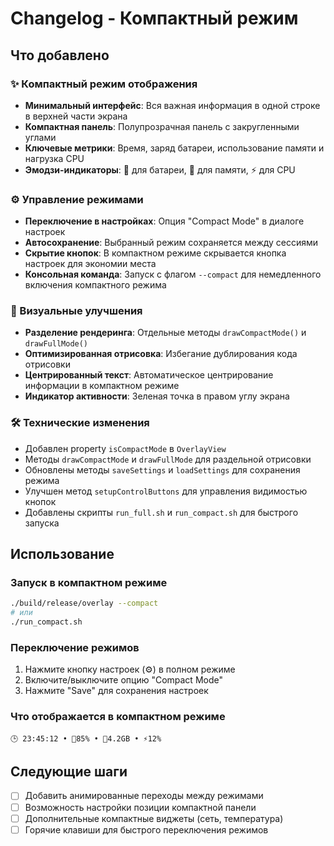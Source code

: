 # Changelog - Компактный режим

## Что добавлено

### ✨ Компактный режим отображения
- **Минимальный интерфейс**: Вся важная информация в одной строке в верхней части экрана
- **Компактная панель**: Полупрозрачная панель с закругленными углами
- **Ключевые метрики**: Время, заряд батареи, использование памяти и нагрузка CPU
- **Эмодзи-индикаторы**: 🔋 для батареи, 💾 для памяти, ⚡ для CPU

### ⚙️ Управление режимами
- **Переключение в настройках**: Опция "Compact Mode" в диалоге настроек
- **Автосохранение**: Выбранный режим сохраняется между сессиями  
- **Скрытие кнопок**: В компактном режиме скрывается кнопка настроек для экономии места
- **Консольная команда**: Запуск с флагом `--compact` для немедленного включения компактного режима

### 🎨 Визуальные улучшения
- **Разделение рендеринга**: Отдельные методы `drawCompactMode()` и `drawFullMode()`
- **Оптимизированная отрисовка**: Избегание дублирования кода отрисовки
- **Центрированный текст**: Автоматическое центрирование информации в компактном режиме
- **Индикатор активности**: Зеленая точка в правом углу экрана

### 🛠️ Технические изменения
- Добавлен property `isCompactMode` в `OverlayView`
- Методы `drawCompactMode` и `drawFullMode` для раздельной отрисовки
- Обновлены методы `saveSettings` и `loadSettings` для сохранения режима
- Улучшен метод `setupControlButtons` для управления видимостью кнопок
- Добавлены скрипты `run_full.sh` и `run_compact.sh` для быстрого запуска

## Использование

### Запуск в компактном режиме
```bash
./build/release/overlay --compact
# или 
./run_compact.sh
```

### Переключение режимов
1. Нажмите кнопку настроек (⚙) в полном режиме
2. Включите/выключите опцию "Compact Mode"
3. Нажмите "Save" для сохранения настроек

### Что отображается в компактном режиме
```
🕒 23:45:12 • 🔋85% • 💾4.2GB • ⚡12%
```

## Следующие шаги
- [ ] Добавить анимированные переходы между режимами
- [ ] Возможность настройки позиции компактной панели
- [ ] Дополнительные компактные виджеты (сеть, температура)
- [ ] Горячие клавиши для быстрого переключения режимов
